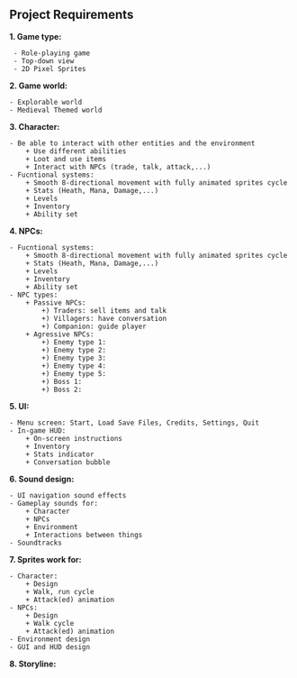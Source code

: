 ## Project Requirements

 **1. Game type:**
 
	 - Role-playing game
	 - Top-down view
	 - 2D Pixel Sprites

**2. Game world:**

	- Explorable world
	- Medieval Themed world

**3. Character:**

	- Be able to interact with other entities and the environment
		+ Use different abilities
		+ Loot and use items
		+ Interact with NPCs (trade, talk, attack,...)
	- Fucntional systems:
		+ Smooth 8-directional movement with fully animated sprites cycle
		+ Stats (Heath, Mana, Damage,...)
		+ Levels
		+ Inventory
		+ Ability set

**4. NPCs:**

	- Fucntional systems:
		+ Smooth 8-directional movement with fully animated sprites cycle
		+ Stats (Heath, Mana, Damage,...)
		+ Levels
		+ Inventory
		+ Ability set
	- NPC types:
		+ Passive NPCs: 
			+) Traders: sell items and talk
			+) Villagers: have conversation
			+) Companion: guide player
		+ Agressive NPCs:
			+) Enemy type 1: 
			+) Enemy type 2: 
			+) Enemy type 3: 
			+) Enemy type 4: 
			+) Enemy type 5: 
			+) Boss 1:
			+) Boss 2:

**5. UI:**

	- Menu screen: Start, Load Save Files, Credits, Settings, Quit
	- In-game HUD:
		+ On-screen instructions
		+ Inventory
		+ Stats indicator
		+ Conversation bubble

**6. Sound design:**

	- UI navigation sound effects
	- Gameplay sounds for:
		+ Character
		+ NPCs
		+ Environment
		+ Interactions between things
	- Soundtracks

**7. Sprites work for:**

	- Character:
		+ Design
		+ Walk, run cycle
		+ Attack(ed) animation
	- NPCs:
		+ Design
		+ Walk cycle
		+ Attack(ed) animation 
	- Environment design
	- GUI and HUD design

**8. Storyline:** 
		
			 
			

